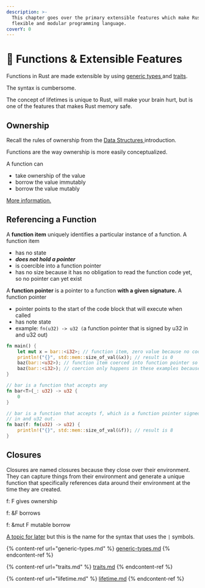 ```yaml
---
description: >-
  This chapter goes over the primary extensible features which make Rust a
  flexible and modular programming language.
coverY: 0
---
```


# 💪 Functions & Extensible Features

Functions in Rust are made extensible by using [generic types ](generic-types.md)and [traits](traits.md).

The syntax is cumbersome.

The concept of lifetimes is unique to Rust, will make your brain hurt, but is one of the features that makes Rust memory safe.

## Ownership

Recall the rules of ownership from the [Data Structures ](../data-structures/#ownership)introduction.

Functions are the way ownership is more easily conceptualized.

A function can

* take ownership of the value
* borrow the value immutably
* borrow the value mutably

[More information.](https://doc.rust-lang.org/book/ch04-01-what-is-ownership.html#ownership-and-functions)

## Referencing a Function

A **function item** uniquely identifies a particular instance of a function. A function item

* has no state
* _**does not hold a pointer**_
* is coercible into  a function pointer
* has no size because it has no obligation to read the function code yet, so no pointer can yet exist

A **function pointer** is a pointer to a function **with a given signature.**  A function pointer

* pointer points to the start of the code block that will execute when called
* has note state
* example: `fn(u32) -> u32 (`a function pointer that is signed by u32 in and u32 out)

```rust
fn main() {
    let mut x = bar::<i32>; // function item, zero value because no code is required to be generated
    println!("{}", std::mem::size_of_val(&x)); // result is 0
    baz(bar::<u32>); // function item coerced into function pointer so that the function can be called thereby giving it a pointer
    baz(bar::<i32>); // coercion only happens in these examples because the `bar` matches the required type.
}

// bar is a function that accepts any
fn bar<T>(_: u32) -> u32 {
    0
}

// bar is a function that accepts f, which is a function pointer signed by u32
// in and u32 out.
fn baz(f: fn(u32) -> u32) {
    println!("{}", std::mem::size_of_val(&f)); // result is 8
}

```

## Closures

Closures are named closures because they close over their environment. They can capture things from their environment and generate a unique function that specifically references data around their environment at the time they are created.

f: F gives ownership

f: \&F borrows

f: \&mut F mutable borrow



[A topic for later](../../advanced/functional-language-features/closures.md) but this is the name for the syntax that uses the `|` symbols.&#x20;



{% content-ref url="generic-types.md" %}
[generic-types.md](generic-types.md)
{% endcontent-ref %}

{% content-ref url="traits.md" %}
[traits.md](traits.md)
{% endcontent-ref %}

{% content-ref url="lifetime.md" %}
[lifetime.md](lifetime.md)
{% endcontent-ref %}
